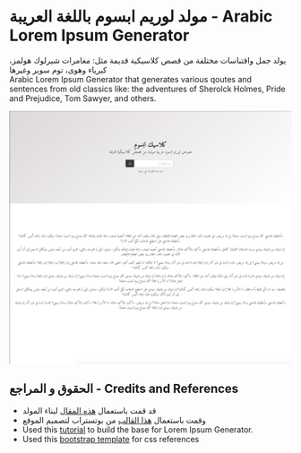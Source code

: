 # مولد لوريم ابسوم باللغة العريبة - Arabic Lorem Ipsum Generator
يولد جمل واقتباسات مختلفة من قصص كلاسيكية قديمة مثل: مغامرات شيرلوك هولمز، كبرياء وهوى، توم سوير وغيرها
<br>Arabic Lorem Ipsum Generator that generates various qoutes and sentences from old classics like: the adventures of Sherolck Holmes, Pride and Prejudice, Tom Sawyer, and others.

![](/ScreenShot.png?raw=true)

## الحقوق و المراجع - Credits and References

- قد قمت باستعمال [هذه المقال](https://hackernoon.com/creating-a-lorem-ipsum-generator-with-node-and-express-9e1af0b31c86) لبناء 
المولد
- وقمت باستعمال [هذا القالب](https://startbootstrap.com/template-overviews/coming-soon/) من بوتستراب لتصميم الموقع
- Used this [tutorial](https://hackernoon.com/creating-a-lorem-ipsum-generator-with-node-and-express-9e1af0b31c86) to build the base for Lorem Ipsum Generator.
- Used this [bootstrap template](https://startbootstrap.com/template-overviews/coming-soon/) for css references

